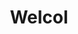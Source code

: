 ---
#preview
title: Welcol
image: https://www.welcol.io/welcol-icon-hr.png
category: WebSite
category_slug: web-site
#portfolio image size for masonry layout: horizontal, vertical, square
masonrySize: horizontal

#full details
description:
    title: Description
    content: "
      <p>Votre bureau virtuel pour coacher, développer votre activité et explorer de nouvelles perspectives est aujourd'hui disponible sur iOS et Android.
<br>
Welcol offre un bureau dématérialisé pour les coachs du bien-être à travers des fonctionnalités adaptées à votre activité en tant que coachs bien-être.
<br>
Un langage unique : les Welcards - La Carte du Bienêtre
<br>
Sur Welcol, votre expertise de coach est traduite et mise en avant simplement grâce à des mots clefs représentant concrètement les besoins de vos coachés. Ce sont les Welcards.
<br>
Téléchargez Welcol sur votre smartphone et créez vos Welcards</p>
    "
    button:
      label: Read More
      link: https://www.welcol.io/fr

details:
  title: Info Project
  items:
    - label: Order Date
      value: 24.01.2018

    - label: Final Date
      value: 12.05.2020

    - label: Status
      value: Completed

    - label: Client
      value: Incol

    - label: Location
      value: France

gallery:
  title: Result
  items:
  - image: https://www.welcol.io/hero/pic4.avif
    masonrySize: horizontal
    alt: image

  - image: https://www.welcol.io/hero/pic5.avif
    masonrySize: vertical
    alt: image

  - image: https://www.welcol.io/hero/pic1.avif
    masonrySize: horizontal
    alt: image

---
